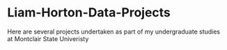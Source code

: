 # Liam-Horton-Data-Projects
Here are several projects undertaken as part of my undergraduate studies at Montclair State Univeristy 
